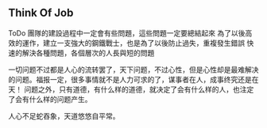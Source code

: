 ## Think Of Job
ToDo
團隊的建設過程中一定會有些問題，這些問題一定要總結起來
為了以後高效的運作，建立一支強大的鋼鐵戰士，也是為了以後防止過失，重複發生錯誤
快速的解決各種問題，各個層次的人長與短的問題

一切问题不过都是人心的流转罢了，天下问题，不过心性，但是心性却是最难解决的问题。福报一定，很多事情就不是人力可求的了，谋事者在人，成事终究还是在天！
问题之外，只有道德，有什么样的道德，就决定了会有什么样的人，也注定了会有什么样的问题产生。

人心不足蛇吞象，天道悠悠自平常。
